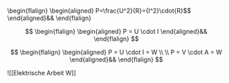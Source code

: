 
\begin{flalign}
\begin{aligned}
 P=\frac{U^2}{R}={I^2}\cdot{R}$$
\end{aligned}&&
\end{flalign}


$$
\begin{flalign}
\begin{aligned}
 P = U \cdot I
\end{aligned}&&
\end{flalign}
$$

$$
\begin{flalign}
\begin{aligned}
 P = U \cdot I = W
\\
\\
 P = V \cdot A = W
\end{aligned}&&
\end{flalign}
$$

![[Elektrische Arbeit W]]
